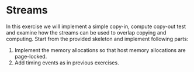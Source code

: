 # Streams

In this exercise we will implement a simple copy-in, compute copy-out test and
examine how the streams can be used to overlap copying and computing. Start
from the provided skeleton and implement following parts:

1. Implement the memory allocations so that host memory allocations are page-locked.
2. Add timing events as in previous exercises.
